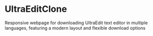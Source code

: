 # UltraEditClone
Responsive webpage for downloading UltraEdit text editor in multiple languages, featuring a modern layout and flexible download options
